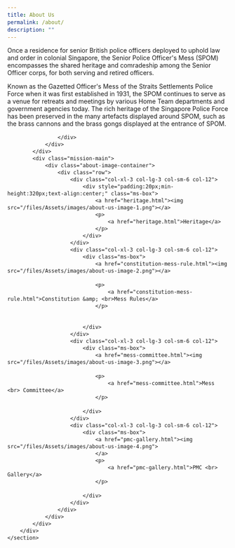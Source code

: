 ```yaml
---
title: About Us
permalink: /about/
description: ""
---
```

<style type="text/css">.bp-section-pagetitle {
        background: url(/files/Assets/images/abt-bg-new.jpg) no-repeat center center !important;
        background-size: auto;
        background-size: 100% !important;
        height: 338px !important;
    }</style>
<section>
        <div class="main-content">
            <div class="container">
                <div class="row justify-content-center abt-highlights-main">
                    <div class="col-12 col-md-12 align-center">
                        <p class="mbr-section-subtitle align-center mbr-fonts-style pb-2 display-5">
                            Once a residence for senior British police officers deployed to uphold law and order in colonial Singapore, the Senior Police Officer's Mess (SPOM) encompasses the shared heritage and comradeship among the Senior Officer corps, for both serving and retired
                            officers.
                        </p>
                        <p class="mbr-section-subtitle align-center mbr-fonts-style pb-2 display-5">
                            Known as the Gazetted Officer's Mess of the Straits Settlements Police Force when it was first established in 1931, the SPOM continues to serve as a venue for retreats and meetings by various Home Team departments and government agencies today. The rich
                            heritage of the Singapore Police Force has been preserved in the many artefacts displayed around SPOM, such as the brass cannons and the brass gongs displayed at the entrance of SPOM.
                        </p>

                    </div>
                </div>
            </div>
            <div class="mission-main">
                <div class="about-image-container">
                    <div class="row">
                        <div class="col-xl-3 col-lg-3 col-sm-6 col-12">
                            <div style="padding:20px;min-height:320px;text-align:center;" class="ms-box">
                                <a href="heritage.html"><img src="/files/Assets/images/about-us-image-1.png"></a>
                                <p>
                                    <a href="heritage.html">Heritage</a>
                                </p>
                            </div>
                        </div>
                        <div class="col-xl-3 col-lg-3 col-sm-6 col-12">
                            <div class="ms-box">
                                <a href="constitution-mess-rule.html"><img src="/files/Assets/images/about-us-image-2.png"></a>

                                <p>
                                    <a href="constitution-mess-rule.html">Constitution &amp; <br>Mess Rules</a>
                                </p>


                            </div>
                        </div>
                        <div class="col-xl-3 col-lg-3 col-sm-6 col-12">
                            <div class="ms-box">
                                <a href="mess-committee.html"><img src="/files/Assets/images/about-us-image-3.png"></a>

                                <p>
                                    <a href="mess-committee.html">Mess <br> Committee</a>
                                </p>

                            </div>
                        </div>
                        <div class="col-xl-3 col-lg-3 col-sm-6 col-12">
                            <div class="ms-box">
                                <a href="pmc-gallery.html"><img src="/files/Assets/images/about-us-image-4.png">
                                </a>
                                <p>
                                    <a href="pmc-gallery.html">PMC <br> Gallery</a>
                                </p>

                            </div>
                        </div>
                    </div>
                </div>
            </div>
        </div>
    </section>
    